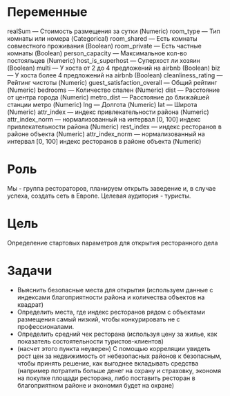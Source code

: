 # Переменные
realSum — Стоимость размещения за сутки (Numeric)
room_type — Тип комнаты или номера (Categorical)
room_shared — Есть комнаты совместного проживания (Boolean)
room_private — Есть частные комнаты (Boolean)
person_capacity — Максимальное кол-во постояльцев (Numeric)
host_is_superhost — Суперхост ли хозяин (Boolean)
multi — У хоста от 2 до 4 предложений на airbnb (Boolean)
biz — У хоста более 4 предложений на airbnb (Boolean)
cleanliness_rating — Рейтинг чистоты (Numeric)
guest_satisfaction_overall — Общий рейтинг (Numeric)
bedrooms — Количество спален (Numeric)
dist — Расстояние от центра города (Numeric)
metro_dist — Расстояние до ближайшей станции метро (Numeric)
lng — Долгота (Numeric)
lat — Широта (Numeric)
attr_index — индекс привлекательности района (Numeric)
attr_index_norm — нормализованный на интервал [0, 100] индекс привлекательности района (Numeric)
rest_index — индекс ресторанов в районе объекта (Numeric)
attr_index_norm — нормализованный на интервал [0, 100] индекс ресторанов в районе объекта (Numeric)

# Роль
Мы - группа рестораторов, планируем открыть заведение и, в случае успеха, создать сеть в Европе. Целевая аудитория - туристы.

# Цель
Определение стартовых параметров для открытия ресторанного дела

# Задачи
- Выяснить безопасные места для открытия (используем данные с индексами благоприятности района и количества объектов на квадрат)
- Определить места, где индекс ресторанов рядом с объектами размещения самый низкий, чтобы конкурировать не с профессионалами.
- Определить средний чек ресторана (используя цену за жилье, как показатель состоятельности туристов-клиентов)
- (насчет этого пункта неуверен) С помощью корреляции увидеть рост цен за недвижимость от небезопасных районов к безопасным, чтобы принять решение, как выгоднее вкладывать средства (например потратить больше денег на охрану и страховку, экономя на покупке площади ресторана, либо поставить ресторан в благоприятном районе и экономия будет на охране)


